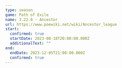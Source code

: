 ```yaml
---
type: season
game: Path of Exile
name: 3.22.0 - Ancestor
url: https://www.poewiki.net/wiki/Ancestor_league
start:
  confirmed: true
  startDate: 2023-08-18T20:00:00.000Z
  additionalText: ""
end:
  endDate: 2023-12-05T21:00:00.000Z
  confirmed: true
---
```

